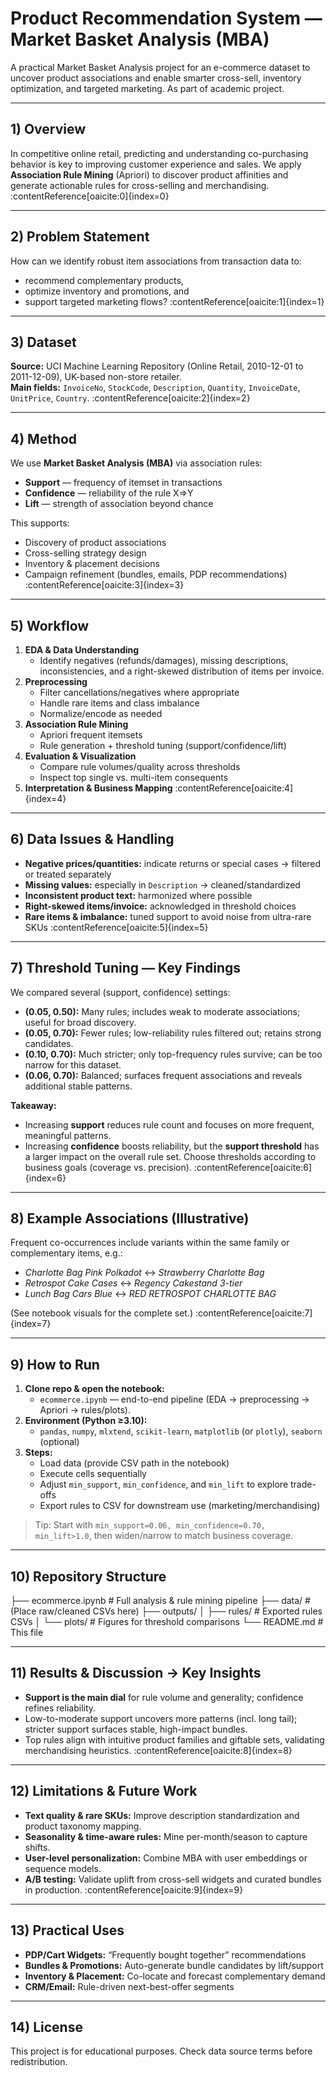 # Product Recommendation System — Market Basket Analysis (MBA)

A practical Market Basket Analysis project for an e-commerce dataset to uncover product associations and enable smarter cross-sell, inventory optimization, and targeted marketing. As part of academic project. 

---

## 1) Overview

In competitive online retail, predicting and understanding co-purchasing behavior is key to improving customer experience and sales. We apply **Association Rule Mining** (Apriori) to discover product affinities and generate actionable rules for cross-selling and merchandising. :contentReference[oaicite:0]{index=0}

---

## 2) Problem Statement

How can we identify robust item associations from transaction data to:
- recommend complementary products,
- optimize inventory and promotions, and
- support targeted marketing flows? :contentReference[oaicite:1]{index=1}

---

## 3) Dataset

**Source:** UCI Machine Learning Repository (Online Retail, 2010-12-01 to 2011-12-09), UK-based non-store retailer.  
**Main fields:** `InvoiceNo`, `StockCode`, `Description`, `Quantity`, `InvoiceDate`, `UnitPrice`, `Country`. :contentReference[oaicite:2]{index=2}

---

## 4) Method

We use **Market Basket Analysis (MBA)** via association rules:
- **Support** — frequency of itemset in transactions  
- **Confidence** — reliability of the rule X⇒Y  
- **Lift** — strength of association beyond chance

This supports:
- Discovery of product associations
- Cross-selling strategy design
- Inventory & placement decisions
- Campaign refinement (bundles, emails, PDP recommendations) :contentReference[oaicite:3]{index=3}

---

## 5) Workflow

1. **EDA & Data Understanding**
   - Identify negatives (refunds/damages), missing descriptions, inconsistencies, and a right-skewed distribution of items per invoice.  
2. **Preprocessing**
   - Filter cancellations/negatives where appropriate  
   - Handle rare items and class imbalance  
   - Normalize/encode as needed  
3. **Association Rule Mining**
   - Apriori frequent itemsets
   - Rule generation + threshold tuning (support/confidence/lift)
4. **Evaluation & Visualization**
   - Compare rule volumes/quality across thresholds
   - Inspect top single vs. multi-item consequents
5. **Interpretation & Business Mapping** :contentReference[oaicite:4]{index=4}

---

## 6) Data Issues & Handling

- **Negative prices/quantities:** indicate returns or special cases → filtered or treated separately  
- **Missing values:** especially in `Description` → cleaned/standardized  
- **Inconsistent product text:** harmonized where possible  
- **Right-skewed items/invoice:** acknowledged in threshold choices  
- **Rare items & imbalance:** tuned support to avoid noise from ultra-rare SKUs :contentReference[oaicite:5]{index=5}

---

## 7) Threshold Tuning — Key Findings

We compared several (support, confidence) settings:

- **(0.05, 0.50):** Many rules; includes weak to moderate associations; useful for broad discovery.  
- **(0.05, 0.70):** Fewer rules; low-reliability rules filtered out; retains strong candidates.  
- **(0.10, 0.70):** Much stricter; only top-frequency rules survive; can be too narrow for this dataset.  
- **(0.06, 0.70):** Balanced; surfaces frequent associations and reveals additional stable patterns.  

**Takeaway:**  
- Increasing **support** reduces rule count and focuses on more frequent, meaningful patterns.  
- Increasing **confidence** boosts reliability, but the **support threshold** has a larger impact on the overall rule set. Choose thresholds according to business goals (coverage vs. precision). :contentReference[oaicite:6]{index=6}

---

## 8) Example Associations (Illustrative)

Frequent co-occurrences include variants within the same family or complementary items, e.g.:

- *Charlotte Bag Pink Polkadot* ↔ *Strawberry Charlotte Bag*  
- *Retrospot Cake Cases* ↔ *Regency Cakestand 3-tier*  
- *Lunch Bag Cars Blue* ↔ *RED RETROSPOT CHARLOTTE BAG*  

(See notebook visuals for the complete set.) :contentReference[oaicite:7]{index=7}

---

## 9) How to Run

1. **Clone repo & open the notebook:**
   - `ecommerce.ipynb` — end-to-end pipeline (EDA → preprocessing → Apriori → rules/plots).  
2. **Environment (Python ≥3.10):**
   - `pandas`, `numpy`, `mlxtend`, `scikit-learn`, `matplotlib` (or `plotly`), `seaborn` (optional)
3. **Steps:**
   - Load data (provide CSV path in the notebook)
   - Execute cells sequentially
   - Adjust `min_support`, `min_confidence`, and `min_lift` to explore trade-offs
   - Export rules to CSV for downstream use (marketing/merchandising)

> Tip: Start with `min_support=0.06, min_confidence=0.70, min_lift>1.0`, then widen/narrow to match business coverage.

---

## 10) Repository Structure


├── ecommerce.ipynb # Full analysis & rule mining pipeline
├── data/ # (Place raw/cleaned CSVs here)
├── outputs/
│ ├── rules/ # Exported rules CSVs
│ └── plots/ # Figures for threshold comparisons
└── README.md # This file

---

## 11) Results & Discussion → Key Insights

- **Support is the main dial** for rule volume and generality; confidence refines reliability.  
- Low-to-moderate support uncovers more patterns (incl. long tail); stricter support surfaces stable, high-impact bundles.  
- Top rules align with intuitive product families and giftable sets, validating merchandising heuristics. :contentReference[oaicite:8]{index=8}

---

## 12) Limitations & Future Work

- **Text quality & rare SKUs:** Improve description standardization and product taxonomy mapping.  
- **Seasonality & time-aware rules:** Mine per-month/season to capture shifts.  
- **User-level personalization:** Combine MBA with user embeddings or sequence models.  
- **A/B testing:** Validate uplift from cross-sell widgets and curated bundles in production. :contentReference[oaicite:9]{index=9}

---

## 13) Practical Uses

- **PDP/Cart Widgets:** “Frequently bought together” recommendations  
- **Bundles & Promotions:** Auto-generate bundle candidates by lift/support  
- **Inventory & Placement:** Co-locate and forecast complementary demand  
- **CRM/Email:** Rule-driven next-best-offer segments

---

## 14) License

This project is for educational purposes. Check data source terms before redistribution.
